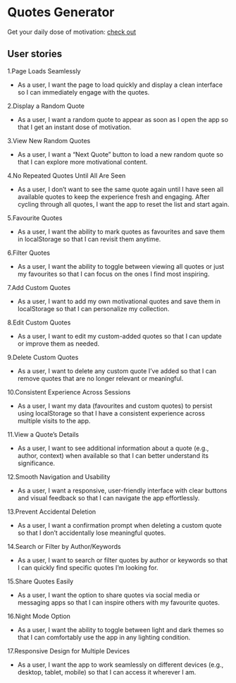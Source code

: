 # Quotes Generator

Get your daily dose of motivation: [check out](https://quotify-l3q4.onrender.com/)

## User stories

1.Page Loads Seamlessly
  - As a user, I want the page to load quickly and display a clean interface so I can immediately engage with the quotes.

2.Display a Random Quote
  - As a user, I want a random quote to appear as soon as I open the app so that I get an instant dose of motivation.

3.View New Random Quotes
  - As a user, I want a “Next Quote” button to load a new random quote so that I can explore more motivational content.

4.No Repeated Quotes Until All Are Seen
  - As a user, I don’t want to see the same quote again until I have seen all available quotes to keep the experience fresh and engaging. After cycling through all quotes, I want the app to reset the list and start again.

5.Favourite Quotes
  - As a user, I want the ability to mark quotes as favourites and save them in localStorage so that I can revisit them anytime.

6.Filter Quotes
  - As a user, I want the ability to toggle between viewing all quotes or just my favourites so that I can focus on the ones I find most inspiring.

7.Add Custom Quotes
  - As a user, I want to add my own motivational quotes and save them in localStorage so that I can personalize my collection.

8.Edit Custom Quotes
  - As a user, I want to edit my custom-added quotes so that I can update or improve them as needed.

9.Delete Custom Quotes
  - As a user, I want to delete any custom quote I’ve added so that I can remove quotes that are no longer relevant or meaningful.

10.Consistent Experience Across Sessions
  - As a user, I want my data (favourites and custom quotes) to persist using localStorage so that I have a consistent experience across multiple visits to the app.

11.View a Quote’s Details
  - As a user, I want to see additional information about a quote (e.g., author, context) when available so that I can better understand its significance.

12.Smooth Navigation and Usability
  - As a user, I want a responsive, user-friendly interface with clear buttons and visual feedback so that I can navigate the app effortlessly.

13.Prevent Accidental Deletion
  - As a user, I want a confirmation prompt when deleting a custom quote so that I don’t accidentally lose meaningful quotes.

14.Search or Filter by Author/Keywords
  - As a user, I want to search or filter quotes by author or keywords so that I can quickly find specific quotes I’m looking for.

15.Share Quotes Easily
  - As a user, I want the option to share quotes via social media or messaging apps so that I can inspire others with my favourite quotes.

16.Night Mode Option
  - As a user, I want the ability to toggle between light and dark themes so that I can comfortably use the app in any lighting condition.
  
17.Responsive Design for Multiple Devices
  - As a user, I want the app to work seamlessly on different devices (e.g., desktop, tablet, mobile) so that I can access it wherever I am.

